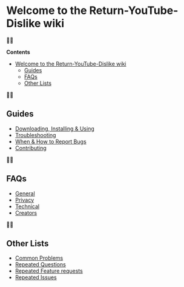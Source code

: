 # Welcome to the Return-YouTube-Dislike wiki

᲼᲼

**Contents**

- [Welcome to the Return-YouTube-Dislike wiki](#welcome-to-the-return-youtube-dislike-wiki)
  - [Guides](#guides)
  - [FAQs](#faqs)
  - [Other Lists](#other-lists)

᲼᲼

## Guides

- [Downloading, Installing & Using](Guide__Installing.md)
- [Troubleshooting](Guide__Troubleshooting.md)
- [When & How to Report Bugs](Guide__Bug_Reporting.md)
- [Contributing](https://github.com/Anarios/return-youtube-dislike/blob/main/CONTRIBUTING.md)
<!-- - [How to update wiki](/) -->

᲼᲼

## FAQs

- [General](FAQ_General.md)
- [Privacy](FAQ_Privacy.md)
- [Technical](FAQ_Technical.md)
- [Creators](FAQ_Creators.md)

᲼᲼

## Other Lists

- [Common Problems](Common_Problems.md)
- [Repeated Questions](Repeated_Questions.md)
- [Repeated Feature requests](Repeated_Feature_requests.md)
- [Repeated Issues](Repeated_Issues.md)
